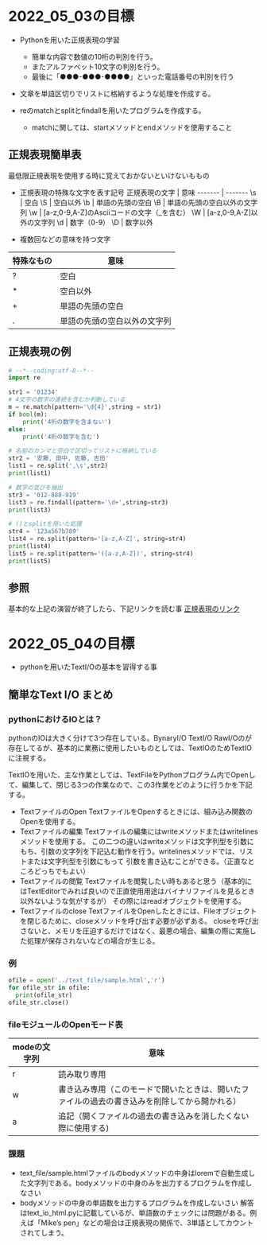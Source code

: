 # 2022_05_03の目標

- Pythonを用いた正規表現の学習
  - 簡単な内容で数値の10桁の判別を行う。
  - またアルファベット10文字の判別を行う。
  - 最後に「●●●-●●●-●●●●」といった電話番号の判別を行う

- 文章を単語区切りでリストに格納するような処理を作成する。
- reのmatchとsplitとfindallを用いたプログラムを作成する。
  - matchに関しては、startメソッドとendメソッドを使用すること

## 正規表現簡単表

最低限正規表現を使用する時に覚えておかないといけないももの

- 正規表現の特殊な文字を表す記号
正規表現の文字 | 意味
------- | -------
\s | 空白
\S | 空白以外
\b | 単語の先頭の空白
\B | 単語の先頭の空白以外の文字列
\w | [a-z,0-9,A-Z]のAsciiコードの文字（_を含む）
\W | [a-z,0-9,A-Z]以外の文字列
\d | 数字（0-9）
\D | 数字以外

- 複数回などの意味を持つ文字

特殊なもの | 意味
------- | -------
? | 空白
\* | 空白以外
+ | 単語の先頭の空白
. | 単語の先頭の空白以外の文字列

## 正規表現の例

```python
# --*--coding:utf-8--*--
import re

str1 = '01234'
# 4文字の数字の連続を含むか判断している
m = re.match(pattern='\d{4}',string = str1)
if bool(m):
    print('4桁の数字を含まない')
else:
    print('4桁の数字を含む')

# 名前のカンマと空白で区切ってリストに格納している
str2 = '安藤, 田中, 佐藤, 吉田'
list1 = re.split(',\s',str2)
print(list1)

# 数字の並びを抽出
str3 = '012-888-919'
list3 = re.findall(pattern='\d+',string=str3)
print(list3)

# ()とsplitを用いた処理
str4 = '123a567b789'
list4 = re.split(pattern='[a-z,A-Z]', string=str4)
print(list4)
list5 = re.split(pattern='([a-z,A-Z])', string=str4)
print(list5)
```

## 参照

基本的な上記の演習が終了したら、下記リンクを読む事
[正規表現のリンク](https://docs.python.org/ja/3/library/re.html)

# 2022_05_04の目標

- pythonを用いたTextI/Oの基本を習得する事

## 簡単なText I/O まとめ

### pythonにおけるIOとは？

pythonのIOは大きく分けて3つ存在している。BynaryI/O TextI/O RawI/Oのが存在してるが、基本的に業務に使用したいものとしては、TextIOのためTextIOに注視する。

TextIOを用いた、主な作業としては、TextFileをPythonプログラム内でOpenして、編集して、閉じる3つの作業なので、この3作業をどのように行うかを下記する。

- TextファイルのOpen 
  TextファイルをOpenするときには、組み込み関数のOpenを使用する。
- Textファイルの編集
  Textファイルの編集にはwriteメソッドまたはwritelinesメソッドを使用する。
  この二つの違いはwriteメソッドは文字列型を引数にもち、引数の文字列を下記込む動作を行う。writelinesメソッドでは、リストまたは文字列型を引数にもって
  引数を書き込むことができる。（正直なところどっちでもよい）
- Textファイルの閲覧
  Textファイルを閲覧したい時もあると思う（基本的にはTextEditorでみれば良いので正直使用用途はバイナリファイルを見るとき以外ないような気がするが）
  その際にはreadオブジェクトを使用する。
- Textファイルのclose
  TextファイルをOpenしたときには、Fileオブジェクトを閉じるために、closeメソッドを呼び出す必要が必ずある。
  closeを呼び出さないと、メモリを圧迫するだけではなく、最悪の場合、編集の際に実施した処理が保存されないなどの場合が生じる。

### 例
  ```python
  ofile = open('../text_file/sample.html','r')
  for ofile_str in ofile:
    print(ofile_str)
  ofile_str.close()
  ```

### fileモジュールのOpenモード表

modeの文字列 |意味
------- | -------
r | 読み取り専用
w | 書き込み専用（このモードで開いたときは、開いたファイルの過去の書き込みを削除してから開かれる）
a | 追記（開くファイルの過去の書き込みを消したくない際に使用する)

### 課題
- text_file/sample.htmlファイルのbodyメソッドの中身はloremで自動生成した文字列である。bodyメソッドの中身のみを出力するプログラムを作成しなさい
- bodyメソッドの中身の単語数を出力するプログラムを作成しないさい
解答はtext_io_html.pyに記載しているが、単語数のチェックには問題がある。例えば「Mike’s pen」などの場合は正規表現の関係で、3単語としてカウントされてしまう。